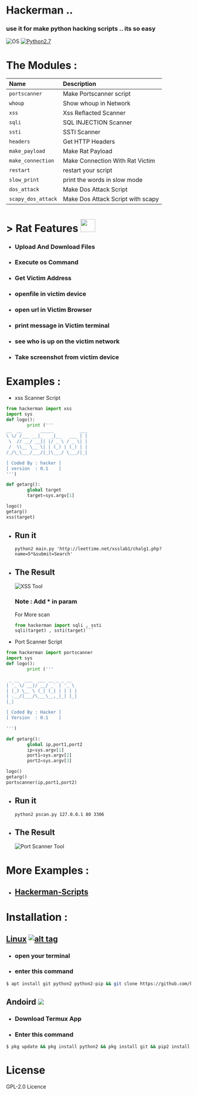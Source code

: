 # Hackerman .. 

### use it for make python hacking scripts .. its so easy

![OS](https://img.shields.io/badge/Support%20-Linux%20|%20Termux-yellowgreen.svg?style=flat-square) [![Python2.7](https://img.shields.io/badge/Python-2.7-green.svg?style=flat-square)](https://www.python.org/downloads/release/python-2714/)


# The Modules :

| Name              | Description                   |
| :-------------    | :-------------                |
| `portscanner`      | Make Portscanner script       |
| `whoup`           | Show whoup in Network         |
| `xss`             | Xss Reflacted Scanner         |
| `sqli`            | SQL INJECTION Scanner          |
| `ssti`            | SSTI Scanner                  |
| `headers`         | Get HTTP Headers              |
| `make_payload`    | Make Rat Payload              |
| `make_connection` | Make Connection With Rat Victim   |
| `restart`         | restart your script           |
| `slow_print`      | print the words in slow mode     |
| `dos_attack`      | Make Dos Attack Script        |
| `scapy_dos_attack`| Make Dos Attack Script with scapy         |


# > Rat Features <img src="https://img.icons8.com/cotton/64/000000/hacking.png" width="40" height="35">

- ### Upload And Download Files
- ### Execute os Command
- ### Get Victim Address
- ### openfile in victim device
- ### open url in Victim Browser
- ### print message in Victim terminal
- ### see who is up on the victim network
- ### Take screenshot from victim device


# Examples :
- xss Scanner Script 
```python
from hackerman import xss
import sys
def logo():
        print ('''
__  __       _____          ___
\ \/ /___ __|_   _|__   ___ | |
 \  // __/ __|| |/ _ \ / _ \| |
 /  \\__ \__ \| | (_) | (_) | |
/_/\_\___/___/|_|\___/ \___/|_|

[ Coded By : hacker ]
[ version  : 0.1    ]
''')

def getarg():
        global target
        target=sys.argv[1]

logo()
getarg()
xss(target)
```
  - ## Run it 
     ```python2 main.py 'http://leettime.net/xsslab1/chalg1.php?name=5*&submit=Search' ```
  - ## The Result 
     <img src="https://i.ibb.co/SnrP8SL/Screenshot-from-2019-10-15-00-58-45.png" alt="XSS Tool">
     
     ### Note : Add * in param
     For More scan 
     ```python
     from hackerman import sqli , ssti
     sqli(target) , ssti(target)```

- Port Scanner Script
```python
from hackerman import portscanner
import sys
def logo():
        print ('''

 _ __  ___  ___ __ _ _ __  
| '_ \/ __|/ __/ _` | '_ \ 
| |_) \__ \ (_| (_| | | | |
| .__/|___/\___\__,_|_| |_|
|_|

[ Coded By : Hacker ]
[ Version  : 0.1    ]

''')

def getarg():
        global ip,port1,port2
        ip=sys.argv[1]
        port1=sys.argv[2]
        port2=sys.argv[3]

logo()
getarg()
portscanner(ip,port1,port2)
```

- ## Run it 
     ````python2 pscan.py 127.0.0.1 80 3306 ````
     
- ## The Result 
  <img src="https://i.ibb.co/dDjJrYY/Screenshot-from-2019-10-15-01-12-46.png" alt="Port Scanner Tool" >
  
  
  
# More Examples :
- ## <a href='https://github.com/knassar702/hackerman-scripts' target='_blank'> Hackerman-Scripts</a>
      
# Installation :

## [Linux](https://wikipedia.org/wiki/Linux) [![alt tag](http://icons.iconarchive.com/icons/dakirby309/simply-styled/32/OS-Linux-icon.png)](https://fr.wikipedia.org/wiki/Linux)

- ### open your terminal
- ### enter this command
```bash
$ apt install git python2 python2-pip && git clone https://github.com/knassar702/hackerman && cd hackerman && pip2 install -r requirements.txt && python2 setup.py install && echo "from hackerman import slow_print;slow_print('Welcome in Hackerman module .. Good luck :) ..',1)" > first.py && python2 first.py
```

## Andoird <img src="https://img.icons8.com/clouds/100/000000/android-os.png">

- ### Download Termux App
- ### Enter this command
```bash
$ pkg update && pkg install python2 && pkg install git && pip2 install -r requirements.txt && python2 setup.py install && echo "from hackerman import slow_print;slow_print('Welcome in Hackerman module .. Good luck :) ..',1)" > first.py && python2 first.py
```

# License

GPL-2.0 Licence
